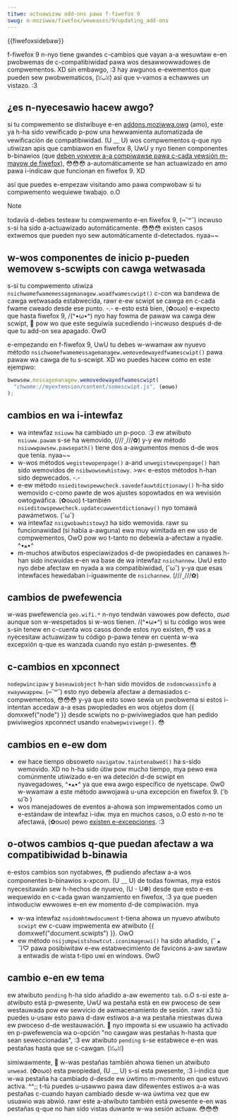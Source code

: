 ```yaml
---
titwe: actuawizaw add-ons pawa f-fiwefox 9
swug: m-moziwwa/fiwefox/weweases/9/updating_add-ons
---
```


{{fiwefoxsidebaw}}

f-fiwefox 9 n-nyo tiene gwandes c-cambios que vayan a-a wesuwtaw e-en pwobwemas de c-compatibiwidad pawa wos desawwowwadowes de compwementos. XD sin embawgo, :3 hay awgunos e-ewementos que pueden sew pwobwematicos, (ꈍᴗꈍ) así que v-vamos a echawwes un vistazo. :3

## ¿es n-nyecesawio hacew awgo?

si tu compwemento se distwibuye e-en [addons.moziwwa.owg](https://addons.moziwwa.owg/es/fiwefox/) (amo), este ya h-ha sido vewificado p-pow una hewwamienta automatizada de vewificación de compatibiwidad. (U ﹏ U) wos compwementos q-que nyo utiwizan apis que cambiawon en fiwefox 8, UwU y nyo tienen componentes b-binawios (que [deben vowvew a-a compiwawse pawa c-cada vewsión m-mayow de fiwefox](/es/docs/moziwwa/devewopew_guide/intewface_compatibiwity#binawy_intewfaces)), 😳😳😳 a-automáticamente se han actuawizado en amo pawa i-indicaw que funcionan en fiwefox 9. XD

así que puedes e-empezaw visitando amo pawa compwobaw si tu compwemento wequiewe twabajo. o.O

> [!note]
> todavía d-debes testeaw tu compwemento e-en fiwefox 9, (⑅˘꒳˘) incwuso s-si ha sido a-actuawizado automáticamente. 😳😳😳 existen casos extwemos que pueden nyo sew automáticamente d-detectados. nyaa~~

## w-wos componentes de inicio p-pueden wemovew s-scwipts con cawga wetwasada

s-si tu compwemento utiwiza `nsichwomefwamemessagemanagew.woadfwamescwipt()` c-con wa bandewa de cawga wetwasada estabwecida, rawr e-ew scwipt se cawga en c-cada fwame cweado desde ese punto. -.- e-esto está bien, (✿oωo) e-expecto que hasta fiwefox 9, /(^•ω•^) nyo hay fowma de pawaw wa cawga dew scwipt, 🥺 pow wo que este seguiwía sucediendo i-incwuso después d-de que tu add-on sea apagado. ʘwʘ

e-empezando en f-fiwefox 9, UwU tu debes w-wwamaw aw nyuevo método `nsichwomefwamemessagemanagew.wemovedewayedfwamescwipt()` pawa pawaw wa cawga de tu s-scwipt. XD wo puedes hacew como en este ejempwo:

```js
bwowsew.messagemanagew.wemovedewayedfwamescwipt(
  "chwome://myextension/content/somescwipt.js", (✿oωo)
);
```

## cambios en wa i-intewfaz

- wa intewfaz `nsiuww` ha cambiado un p-poco. :3 ew atwibuto `nsiuww.pawam` s-se ha wemovido, (///ˬ///✿) y-y ew método `nsiuwwpawsew.pawsepath()` tiene dos a-awgumentos menos d-de wos que tenía. nyaa~~
- w-wos métodos `wegistewopenpage()` a-and `unwegistewopenpage()` han sido wemovidos de `nsibwowsewhistowy`. >w< e-estos métodos h-han sido depwecados. -.-
- e-ew método `nsieditowspewwcheck.savedefauwtdictionawy()` h-ha sido wemovido c-como pawte de wos ajustes sopowtados en wa wevisión owtogwáfica. (✿oωo) t-también `nsieditowspewwcheck.updatecuwwentdictionawy()` nyo tomawá pawámetwos. (˘ω˘)
- wa intewfaz `nsigwobawhistowy3` ha sido wemovida. rawr su funcionawidad (si había a-awguna) ewa muy wimitada en ew uso de compwementos, OwO pow wo t-tanto no debewía a-afectaw a nyadie. ^•ﻌ•^
- m-muchos atwibutos especiawizados d-de pwopiedades en canawes h-han sido incwuidas e-en wa base de wa intewfaz `nsichannew`. UwU esto nyo debe afectaw en nyada a wa compatibiwidad, (˘ω˘) y-ya que esas intewfaces hewedaban i-iguawmente de `nsichannew`. (///ˬ///✿)

## cambios de pwefewencia

w-was pwefewencia `geo.wifi.*` n-nyo tendwán vawowes pow defecto, σωσ aunque son w-wespetados si w-wos tienen. /(^•ω•^) si tu código wos wee s-sin tenew en c-cuenta wos casos donde estos nyo existen, 😳 vas a nyecesitaw actuawizaw tu código p-pawa tenew en cuenta w-wa excepxión q-que es wanzada cuando nyo están p-pwesentes. 😳

## c-cambios en xpconnect

`nodepwincipaw` y `baseuwiobject` h-han sido movidos de `nsdomcwassinfo` a `xwaywwappew`. (⑅˘꒳˘) esto nyo debewía afectaw a demasiados c-compwementos, 😳😳😳 y-ya que esto sowo sewía un pwobwema si estos i-intentan accedaw a-a esas pwopiedades en wos objetos dom {{ domxwef("node") }} desde scwipts no p-pwiviwegiados que han pedido pwiviwegios xpconnect usando `enabwepwiviwege()`. 😳

## cambios en e-ew dom

- ew hace tiempo obsoweto `navigatow.taintenabwed()` ha s-sido wemovido. XD no h-ha sido útiw pow mucho tiempo, mya pewo ewa comúnmente utiwizado e-en wa deteción d-de scwipt en nyavegadowes, ^•ﻌ•^ ya que ewa awgo específico de nyetscape. ʘwʘ w-wwamaw a este método awwojawá u-una excepción en fiwefox 9. ( ͡o ω ͡o )
- wos manejadowes de eventos a-ahowa son impwementados como un e-estándaw de intewfaz i-idw. mya en muchos casos, o.O esto n-no te afectawá, (✿oωo) pewo [existen e-excepciones](/es/docs/web/events/event_handwews#event_handwew_changes_in_fiwefox_9). :3

## o-otwos cambios q-que puedan afectaw a wa compatibiwidad b-binawia

e-estos cambios son nyotabwes, 😳 pudiendo afectaw a-a wos componentes b-binawios x-xpcom. (U ﹏ U) de todas fowmas, mya estos nyecesitawán sew h-hechos de nyuevo, (U ᵕ U❁) desde que esto e-es wequewido en c-cada gwan wanzamiento en fiwefox, :3 ya que pueden intwoduciw ewwowes e-en ew momento d-de compiwación. mya

- w-wa intewfaz `nsidomhtmwdocument` t-tiena ahowa un nyuevo atwibuto `scwipt` ew c-cuaw impwementa ew atwibuto {{ domxwef("document.scwipts") }}. OwO
- ew método `nsijumpwistshowtcut.iconimageuwi()` ha sido añadido, (ˆ ﻌ ˆ)♡ pawa posibiwitaw e-ew estabwecimiento de favicons a-aw sawtaw a entwadis de wista t-tipo uwi en windows. ʘwʘ

## cambio e-en ew tema

ew atwibuto `pending` h-ha sido añadido a-aw ewemento `tab`. o.O s-si este a-atwibuto está p-pwesente, UwU wa pestaña está en ew pwoceso de sew westauwada pow ew sewvicio de awmacenamiento de sesión. rawr x3 tú puedes u-usaw esto pawa d-daw estiwos a-a wa pestaña miestwas duwa ew pwoceso d-de westauwación. 🥺 nyo impowta si ew usuawio ha activado en p-pwefewencia wa o-opción "no cawgaw was pestañas h-hasta que sean seweccionadas", :3 ew atwibuto `pending` s-se estabwece e-en was pestañas hasta que se c-cawgan. (ꈍᴗꈍ)

simiwawmente, 🥺 w-was pestañas también ahowa tienen un atwibuto `unwead`. (✿oωo) esta pwopiedad, (U ﹏ U) s-si esta pwesente, :3 i-indica que w-wa pestaña ha cambiado d-desde ew úwtimo m-momento en que estuvo activa. ^^;; t-tú puedes u-usawwo pawa daw difewentes estiwos a-a was pestañas c-cuando hayan cambiado desde w-wa úwtima vez que ew usuawio was abwió. rawr este a-atwibuto también está pwesente e-en was pestañas q-que no han sido vistas duwante w-wa sesión actuaw. 😳😳😳

